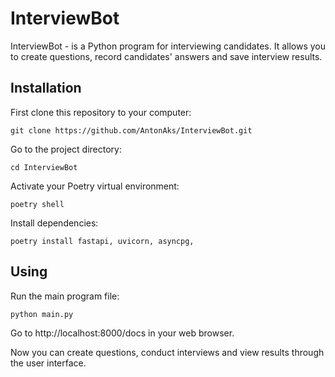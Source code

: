 # InterviewBot




InterviewBot - is a Python program for interviewing candidates. It allows you to create questions, record candidates' answers and save interview results.

## Installation

First clone this repository to your computer:

```
git clone https://github.com/AntonAks/InterviewBot.git
```
Go to the project directory:
```
cd InterviewBot
```

Activate your Poetry virtual environment:
```
poetry shell
```

Install dependencies:
```
poetry install fastapi, uvicorn, asyncpg,
```

## Using
Run the main program file:
```
python main.py
```
Go to http://localhost:8000/docs in your web browser.

Now you can create questions, conduct interviews and view results through the user interface.